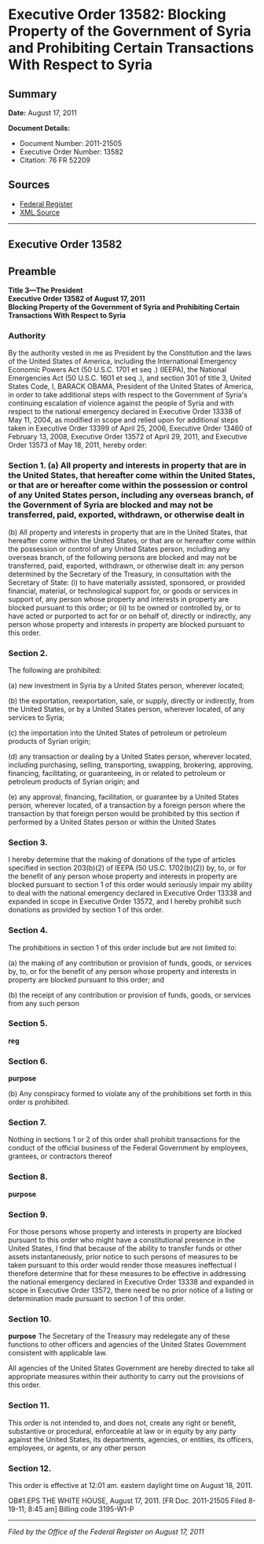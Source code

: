 # Executive Order 13582: Blocking Property of the Government of Syria and Prohibiting Certain Transactions With Respect to Syria

## Summary

**Date:** August 17, 2011

**Document Details:**
- Document Number: 2011-21505
- Executive Order Number: 13582
- Citation: 76 FR 52209

## Sources
- [Federal Register](https://www.federalregister.gov/documents/2011/08/22/2011-21505/blocking-property-of-the-government-of-syria-and-prohibiting-certain-transactions-with-respect-to)
- [XML Source](https://www.federalregister.gov/documents/full_text/xml/2011/08/22/2011-21505.xml)

---

## Executive Order 13582

## Preamble

**Title 3—The President**  
**Executive Order 13582 of August 17, 2011**  
**Blocking Property of the Government of Syria and Prohibiting Certain Transactions With Respect to Syria**

### Authority

By the authority vested in me as President by the Constitution and the laws of the United States of America, including the International Emergency Economic Powers Act (50 U.S.C. 1701 
et seq
.) (IEEPA), the National Emergencies Act (50 U.S.C. 1601 
et seq
.), and section 301 of title 3, United States Code, 
I, BARACK OBAMA, President of the United States of America, in order to take additional steps with respect to the Government of Syria's continuing escalation of violence against the people of Syria and with respect to the national emergency declared in Executive Order 13338 of May 11, 2004, as modified in scope and relied upon for additional steps taken in Executive Order 13399 of April 25, 2006, Executive Order 13460 of February 13, 2008, Executive Order 13572 of April 29, 2011, and Executive Order 13573 of May 18, 2011, hereby order:
### Section 1. (a) All property and interests in property that are in the United States, that hereafter come within the United States, or that are or hereafter come within the possession or control of any United States person, including any overseas branch, of the Government of Syria are blocked and may not be transferred, paid, exported, withdrawn, or otherwise dealt in

(b) All property and interests in property that are in the United States, that hereafter come within the United States, or that are or hereafter come within the possession or control of any United States person, including any overseas branch, of the following persons are blocked and may not be transferred, paid, exported, withdrawn, or otherwise dealt in: any person determined by the Secretary of the Treasury, in consultation with the Secretary of State:
    (i) to have materially assisted, sponsored, or provided financial, material, or technological support for, or goods or services in support of, any person whose property and interests in property are blocked pursuant to this order; or 
    (ii) to be owned or controlled by, or to have acted or purported to act for or on behalf of, directly or indirectly, any person whose property and interests in property are blocked pursuant to this order.
### Section 2.

The following are prohibited:

(a) new investment in Syria by a United States person, wherever located;

(b) the exportation, reexportation, sale, or supply, directly or indirectly, from the United States, or by a United States person, wherever located, of any services to Syria;

(c) the importation into the United States of petroleum or petroleum products of Syrian origin;

(d) any transaction or dealing by a United States person, wherever located, including purchasing, selling, transporting, swapping, brokering, approving, financing, facilitating, or guaranteeing, in or related to petroleum or petroleum products of Syrian origin; and

(e) any approval, financing, facilitation, or guarantee by a United States person, wherever located, of a transaction by a foreign person where the 
transaction by that foreign person would be prohibited by this section if performed by a United States person or within the United States
### Section 3.

I hereby determine that the making of donations of the type of articles specified in section 203(b)(2) of IEEPA (50 US.C. 1702(b)(2)) by, to, or for the benefit of any person whose property and interests in property are blocked pursuant to section 1 of this order would seriously impair my ability to deal with the national emergency declared in Executive Order 13338 and expanded in scope in Executive Order 13572, and I hereby prohibit such donations as provided by section 1 of this order.
### Section 4.

The prohibitions in section 1 of this order include but are not limited to:

(a) the making of any contribution or provision of funds, goods, or services by, to, or for the benefit of any person whose property and interests in property are blocked pursuant to this order; and

(b) the receipt of any contribution or provision of funds, goods, or services from any such person
### Section 5.

**reg**

### Section 6.

**purpose**

(b) Any conspiracy formed to violate any of the prohibitions set forth in this order is prohibited.
### Section 7.

Nothing in sections 1 or 2 of this order shall prohibit transactions for the conduct of the official business of the Federal Government by employees, grantees, or contractors thereof
### Section 8.

**purpose**

### Section 9.

For those persons whose property and interests in property are blocked pursuant to this order who might have a constitutional presence in the United States, I find that because of the ability to transfer funds or other assets instantaneously, prior notice to such persons of measures to be taken pursuant to this order would render those measures ineffectual I therefore determine that for these measures to be effective in addressing the national emergency declared in Executive Order 13338 and expanded in scope in Executive Order 13572, there need be no prior notice of a listing or determination made pursuant to section 1 of this order.
### Section 10.

**purpose**
 The Secretary of the Treasury may redelegate any of these functions to other officers and agencies of the United States Government consistent with applicable law.

All agencies of the United States Government are hereby 
directed to take all appropriate measures within their authority to carry out the provisions of this order.
### Section 11.

This order is not intended to, and does not, create any right or benefit, substantive or procedural, enforceable at law or in equity by any party against the United States, its departments, agencies, or entities, its officers, employees, or agents, or any other person
### Section 12.

This order is effective at 12:01 am. eastern daylight time on August 18, 2011.

OB#1.EPS
THE WHITE HOUSE,
August 17, 2011.
[FR Doc. 2011-21505
Filed 8-19-11; 8:45 am]
Billing code 3195-W1-P

---

*Filed by the Office of the Federal Register on August 17, 2011*
